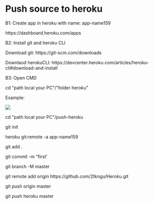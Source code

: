 <h1>Push source to heroku</h1>
<p>B1: Create app in heroku with name: app-name159</p>
<p>https://dashboard.heroku.com/apps</p>
<p>B2: Install git and heroku CLI</p>
<p>Download git: https://git-scm.com/downloads</p>
<p>Downlaod herokuCLI: https://devcenter.heroku.com/articles/heroku-cli#download-and-install</p>
<p>B3: Open CMD</p>
<p> cd "path local your PC"/"folder heroku"</p>
<p> Example: </p>
<img src="https://user-images.githubusercontent.com/83626285/141909728-eca553de-09e9-4afd-b64f-d2f3d5b7ed8d.png"/>
<p>cd "path local your PC"/push-heroku</p>
<p>git init</p>
<p>heroku git:remote -a app-name159</p>
<p>git add .</p>
<p>git commit -m "first'</p>
<p>git branch -M master</p>
<p>git remote add origin https://github.com/2tkngu/Heroku.git</p>
<p>git push origin master</p>
<p>git push heroku master</p>
